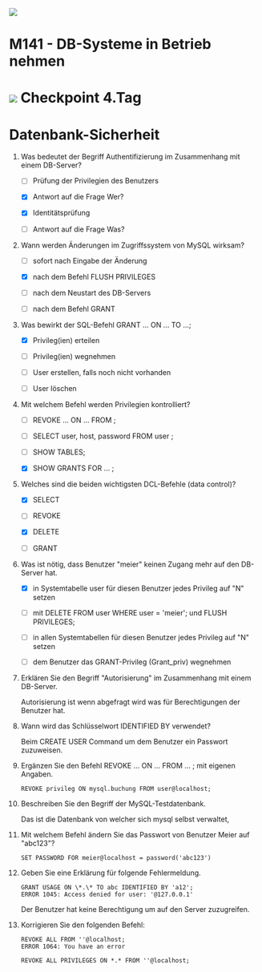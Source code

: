 ![](../x_res/tbz_logo.png)

# M141 - DB-Systeme in Betrieb nehmen


# ![](../x_res/CP.png) Checkpoint 4.Tag


# Datenbank-Sicherheit

1.  Was bedeutet der Begriff Authentifizierung im Zusammenhang mit einem DB-Server?

    - [ ] Prüfung der Privilegien des Benutzers

    - [x] Antwort auf die Frage Wer?

    - [x] Identitätsprüfung

    - [ ] Antwort auf die Frage Was?

2.  Wann werden Änderungen im Zugriffssystem von MySQL wirksam?

    - [ ] sofort nach Eingabe der Änderung

    - [x] nach dem Befehl FLUSH PRIVILEGES

    - [ ] nach dem Neustart des DB-Servers

    - [ ] nach dem Befehl GRANT

3.  Was bewirkt der SQL-Befehl GRANT ... ON ... TO ...;

    - [x] Privileg(ien) erteilen

    - [ ] Privileg(ien) wegnehmen

    - [ ] User erstellen, falls noch nicht vorhanden

    - [ ] User löschen

4.  Mit welchem Befehl werden Privilegien kontrolliert?

    - [ ] REVOKE ... ON ... FROM ;

    - [ ] SELECT user, host, password FROM user ;

    - [ ] SHOW TABLES;

    - [x] SHOW GRANTS FOR ... ;

5.  Welches sind die beiden wichtigsten DCL-Befehle (data control)?

    - [x] SELECT

    - [ ] REVOKE

    - [x] DELETE

    - [ ] GRANT
    
1.  Was ist nötig, dass Benutzer "meier" keinen Zugang mehr auf den DB-Server hat.

    - [x] in Systemtabelle user für diesen Benutzer jedes Privileg auf "N" setzen

    - [ ] mit DELETE FROM user WHERE user = 'meier'; und FLUSH PRIVILEGES;

    - [ ] in allen Systemtabellen für diesen Benutzer jedes Privileg auf "N" setzen

    - [ ] dem Benutzer das GRANT-Privileg (Grant_priv) wegnehmen

1.  Erklären Sie den Begriff "Autorisierung" im Zusammenhang mit einem DB-Server.

    Autorisierung ist wenn abgefragt wird was für Berechtigungen der Benutzer hat.  
      

2.  Wann wird das Schlüsselwort IDENTIFIED BY verwendet?

    Beim CREATE USER Command um dem Benutzer ein Passwort zuzuweisen.   
      

3.  Ergänzen Sie den Befehl REVOKE ... ON ... FROM ... ; mit eigenen Angaben.
    ```
    REVOKE privileg ON mysql.buchung FROM user@localhost;   
    ```  
4.  Beschreiben Sie den Begriff der MySQL-Testdatenbank.

    Das ist die Datenbank von welcher sich mysql selbst verwaltet,   
      

5.  Mit welchem Befehl ändern Sie das Passwort von Benutzer Meier auf "abc123"?
    ```
    SET PASSWORD FOR meier@localhost = password('abc123')   
    ```  

6.  Geben Sie eine Erklärung für folgende Fehlermeldung.  
    
    ```  
    GRANT USAGE ON \*.\* TO abc IDENTIFIED BY 'a12';  
    ERROR 1045: Access denied for user: '@127.0.0.1'
    ```
    
    Der Benutzer hat keine Berechtigung um auf den Server zuzugreifen.   
      

7.  Korrigieren Sie den folgenden Befehl:  
    
    ```  
    REVOKE ALL FROM ''@localhost;  
    ERROR 1064: You have an error
    ```
    ```
    REVOKE ALL PRIVILEGES ON *.* FROM ''@localhost;
    ```
